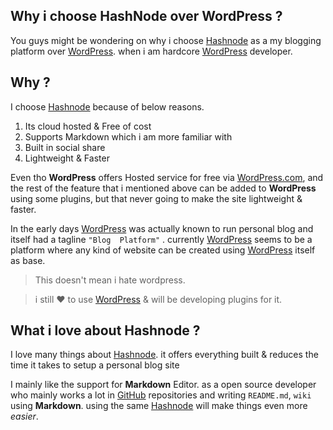 ## Why i choose HashNode over WordPress ?

You guys might be wondering on why i choose [Hashnode] as a my blogging platform over [WordPress]. when i am hardcore [WordPress] developer.


## Why ?
I choose [Hashnode](https://hashnode.com) because of below reasons.

1. Its cloud hosted & Free of cost
2. Supports Markdown which i am more familiar with
3. Built in social share
4. Lightweight & Faster

Even tho **WordPress** offers Hosted service for free via [WordPress.com],
and the rest of the feature that i mentioned above can be added to **WordPress** using some plugins, but that never going to make the site lightweight & faster. 

In the early days [WordPress] was actually known to run personal blog and itself had a tagline `"Blog  Platform"` . currently [WordPress] seems to be a platform where any kind of website can be created using [WordPress] itself as base.

<blockquote> This doesn't mean i hate wordpress.  </blockquote>

> i still ❤️ to use [WordPress] & will be developing plugins for it.

## What i love about Hashnode ?

I love many things about [Hashnode]. it offers everything built & reduces the time it takes to setup a personal blog site

I mainly like the support for **Markdown** Editor. as a open source developer who mainly works a lot in [GitHub] repositories and writing `README.md`, `wiki` using **Markdown**. using the same [Hashnode] will make things even more *easier*.

[GitHub]: https://github.com/varunsridharan/
[Hashnode]: https://hashnode.com
[WordPress]: https://wordpress.org
[WordPress.com]: https://wordpress.com